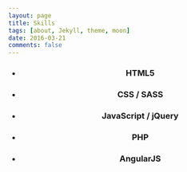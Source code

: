 ```yaml
---
layout: page
title: Skills
tags: [about, Jekyll, theme, moon]
date: 2016-03-21
comments: false
---
```

<html>
<body>
<center>
    
<ul class="skills-bar-container">
  
  <li>
    <div class="progressbar-title">
      <h3>HTML5</h3>
      <span class="percent" id="html-pourcent"></span>
    </div>
    <div class="bar-container">
      <span class="progressbar progressred" id="progress-html"></span>
    </div>
  </li>
  <li>
    <div class="progressbar-title">
      <h3>CSS / SASS</h3>
      <span class="percent" id="css-pourcent"></span>
    </div>
    <div class="bar-container">
      <span class="progressbar progressblue" id="progress-css"></span>
    </div>
  </li>
  
  <li>
    <div class="progressbar-title">
      <h3>JavaScript / jQuery</h3>
      <span class="percent" id="javascript-pourcent"></span>
    </div>
    <div class="bar-container">
      <span class="progressbar progresspurple" id="progress-javascript"></span>
    </div>
  </li>
  
  <li>
    <div class="progressbar-title">
      <h3>PHP</h3>
      <span class="percent" id="php-pourcent"></span>
    </div>
    <div class="bar-container">
      <span class="progressbar progressorange" id="progress-php"></span>
    </div>
  </li>
  
  <li>
    <div class="progressbar-title">
      <h3>AngularJS</h3>
      <span class="percent" id="angular-pourcent"></span>
    </div>
    <div class="bar-container">
      <span class="progressbar progressgreen" id="progress-angular"></span>
    </div>
  </li>
  
</ul>

</center>
</body>
</html>



<!-- <section id="services">
    <div class="container">
        <div class="row">
            <div class="col-lg-12 text-center">

            </div>
        </div>
    </div> -->


<!-- <div class="container">
    <div class="row">
            <div class="col-lg-4 col-md-6 text-center">
                <div class="service-box">
                    <i class="fa fa-4x fa-wrench wow bounceIn text-primary"></i>
                    <h3>Software Tools </h3>
                    <h4 class="text-muted"> - ROS</h4>
                    <h4 class="text-muted"> - Gazebo</h4>
                    <h4 class="text-muted"> - Solidworks</h4>
                    <h4 class="text-muted"> - Catia</h4>
                    <h4 class="text-muted"> - ANSYS</h4>
                </div>
            </div>


            <div class="col-lg-4 col-md-6 text-center">
                <div class="service-box">
                    <i class="fa fa-4x fa-code wow bounceIn text-primary" data-wow-delay=".1s"></i>
                    <h3>Programming Languages</h3>

                    <h4 class="text-muted"> - Python</h4>
                    <h4 class="text-muted"> - C/C++</h4>
                    <h4 class="text-muted"> - MATLAB</h4>
                    <h4 class="text-muted"> - JavaScript</h4>
                    <h4 class="text-muted"> - HTML</h4>
                </div>
            </div>

            
            <div class="col-lg-4 col-md-6 text-center">
                <div class="service-box">
                    <i class="fa fa-4x fa-plus wow bounceIn text-primary" data-wow-delay=".2s"></i>
                    <h3>Libraries</h3>
                    
                    <h4 class="text-muted"> - OpenCV</h4>
                    <h4 class="text-muted"> - Scikit Learn</h4>
                    <h4 class="text-muted"> - Tensor Flow</h4>
                    <h4 class="text-muted"> - Keras</h4>
                    
                </div>
            </div>
            
    </div>
</div>  -->
<!-- </section> -->
